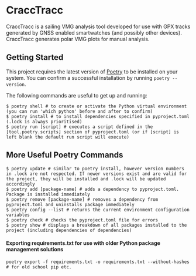 # CraccTracc

CraccTracc is a sailing VMG analysis tool developed for use with GPX tracks generated by GNSS enabled smartwatches (and possibly other devices). CraccTracc generates polar VMG plots for manual analysis.

## Getting Started

This project requires the latest version of [Poetry](https://python-poetry.org/) to be installed on your system. You can confirm a successful installation by running `poetry --version`.

The following commands are useful to get up and running:

```shell
$ poetry shell # to create or activate the Python virtual environment (you can run 'which python' before and after to confirm)
$ poetry install # to install dependencies specified in pyproject.toml (.lock is always prioritised)
$ poetry run [script] # executes a script defined in the [tool.poetry.scripts] section of pyproject.toml (or if [script] is left blank the default run script will execute)
```

## More Useful Poetry Commands

```shell
$ poetry update # similar to poetry install, however version numbers in .lock are not respected. If newer versions exist and are valid for the project, they will be installed and .lock will be updated accordingly
$ poetry add [package-name] # adds a dependency to pyproject.toml. Package is installed immediately
$ poetry remove [package-name] # removes a dependency from pyproject.toml and uninstalls package immediately
$ poetry config --list # returns the current environment configuration variables
$ poetry check # checks the pyproject.toml file for errors
$ poetry show # displays a breakdown of all packages installed to the project (including dependencies of dependencies)
```

#### Exporting requirements.txt for use with older Python package management solutions

```shell
poetry export -f requirements.txt -o requirements.txt --without-hashes # for old school pip etc.
```
